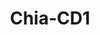 ---
title: Chia-CD1
slug: chia-cd1
images:
  - ./apt2-1.jpg
  - ./apt2-2.jpg
  - ./apt2-3.jpg
  - ./apt2-4.jpg
  - ./apt2-5.jpg
  - ./apt2-6.jpg
---